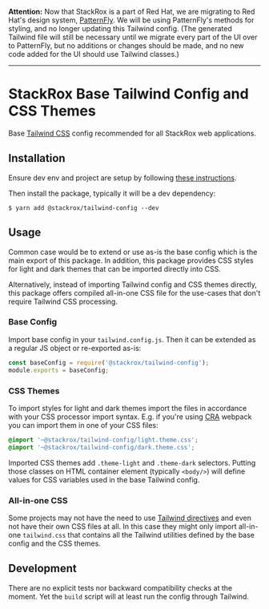 **Attention:** Now that StackRox is a part of Red Hat, we are migrating to Red
Hat's design system, [PatternFly](https://www.patternfly.org/). We will be using
PatternFly's methods for styling, and no longer updating this Tailwind config.
(The generated Tailwind file will still be necessary until we migrate every part
of the UI over to PatternFly, but no additions or changes should be made, and no
new code added for the UI should use Tailwind classes.)

---

# StackRox Base Tailwind Config and CSS Themes

Base [Tailwind CSS](https://tailwindcss.com/) config recommended for all
StackRox web applications.

## Installation

Ensure dev env and project are setup by following
[these instructions](https://stack-rox.atlassian.net/wiki/spaces/ENGKB/pages/1411515467/Using+GitHub+Packages+with+NPM).

Then install the package, typically it will be a dev dependency:

```
$ yarn add @stackrox/tailwind-config --dev
```

## Usage

Common case would be to extend or use as-is the base config which is the main
export of this package. In addition, this package provides CSS styles for light
and dark themes that can be imported directly into CSS.

Alternatively, instead of importing Tailwind config and CSS themes directly,
this package offers compiled all-in-one CSS file for the use-cases that don't
require Tailwind CSS processing.

### Base Config

Import base config in your `tailwind.config.js`. Then it can be extended as a
regular JS object or re-exported as-is:

```js
const baseConfig = require('@stackrox/tailwind-config');
module.exports = baseConfig;
```

### CSS Themes

To import styles for light and dark themes import the files in accordance with
your CSS processor import syntax. E.g. if you're using
[CRA](https://create-react-app.dev/) webpack you can import them in one of your
CSS files:

```css
@import '~@stackrox/tailwind-config/light.theme.css';
@import '~@stackrox/tailwind-config/dark.theme.css';
```

Imported CSS themes add `.theme-light` and `.theme-dark` selectors. Putting
those classes on HTML container element (typically `<body/>`) will define values
for CSS variables used in the base Tailwind config.

### All-in-one CSS

Some projects may not have the need to use
[Tailwind directives](https://tailwindcss.com/docs/functions-and-directives/)
and even not have their own CSS files at all. In this case they might only
import all-in-one `tailwind.css` that contains all the Tailwind utilities
defined by the base config and the CSS themes.

## Development

There are no explicit tests nor backward compatibility checks at the moment. Yet
the `build` script will at least run the config through Tailwind.

